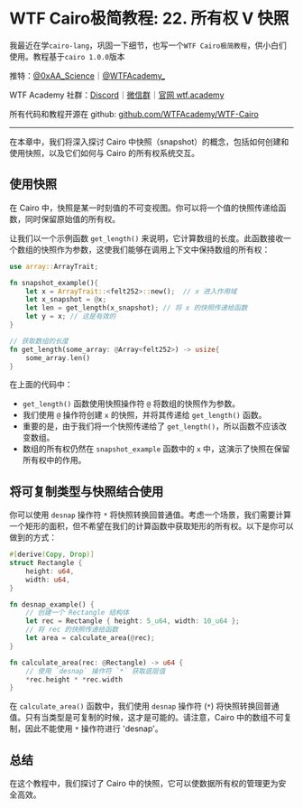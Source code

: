 # WTF Cairo极简教程: 22. 所有权 V 快照

我最近在学`cairo-lang`，巩固一下细节，也写一个`WTF Cairo极简教程`，供小白们使用。教程基于`cairo 1.0.0`版本

推特：[@0xAA_Science](https://twitter.com/0xAA_Science)｜[@WTFAcademy_](https://twitter.com/WTFAcademy_)

WTF Academy 社群：[Discord](https://discord.wtf.academy)｜[微信群](https://docs.google.com/forms/d/e/1FAIpQLSe4KGT8Sh6sJ7hedQRuIYirOoZK_85miz3dw7vA1-YjodgJ-A/viewform?usp=sf_link)｜[官网 wtf.academy](https://wtf.academy)

所有代码和教程开源在 github: [github.com/WTFAcademy/WTF-Cairo](https://github.com/WTFAcademy/WTF-Cairo)

---

在本章中，我们将深入探讨 Cairo 中快照（snapshot）的概念，包括如何创建和使用快照，以及它们如何与 Cairo 的所有权系统交互。

## 使用快照

在 Cairo 中，快照是某一时刻值的不可变视图。你可以将一个值的快照传递给函数，同时保留原始值的所有权。

让我们以一个示例函数 `get_length()` 来说明，它计算数组的长度。此函数接收一个数组的快照作为参数，这使我们能够在调用上下文中保持数组的所有权：

```rust
use array::ArrayTrait;

fn snapshot_example(){
    let x = ArrayTrait::<felt252>::new();  // x 进入作用域
    let x_snapshot = @x;
    let len = get_length(x_snapshot); // 将 x 的快照传递给函数
    let y = x; // 这是有效的     
}

// 获取数组的长度
fn get_length(some_array: @Array<felt252>) -> usize{
    some_array.len()
}
```

在上面的代码中：

- `get_length()` 函数使用快照操作符 `@` 将数组的快照作为参数。
- 我们使用 `@` 操作符创建 `x` 的快照，并将其传递给 `get_length()` 函数。
- 重要的是，由于我们将一个快照传递给了 `get_length()`，所以函数不应该改变数组。
- 数组的所有权仍然在 `snapshot_example` 函数中的 `x` 中，这演示了快照在保留所有权中的作用。

## 将可复制类型与快照结合使用

你可以使用 `desnap` 操作符 `*` 将快照转换回普通值。考虑一个场景，我们需要计算一个矩形的面积，但不希望在我们的计算函数中获取矩形的所有权。以下是你可以做到的方式：

```rust
#[derive(Copy, Drop)]
struct Rectangle {
    height: u64,
    width: u64,
}

fn desnap_example() {
    // 创建一个 Rectangle 结构体
    let rec = Rectangle { height: 5_u64, width: 10_u64 };
    // 将 rec 的快照传递给函数
    let area = calculate_area(@rec);
}

fn calculate_area(rec: @Rectangle) -> u64 {
    // 使用 `desnap` 操作符 `*` 获取底层值
    *rec.height * *rec.width
}
```

在 `calculate_area()` 函数中，我们使用 `desnap` 操作符 (`*`) 将快照转换回普通值。只有当类型是可复制的时候，这才是可能的。请注意，Cairo 中的数组不可复制，因此不能使用 `*` 操作符进行 'desnap'。

## 总结

在这个教程中，我们探讨了 Cairo 中的快照，它可以使数据所有权的管理更为安全高效。




